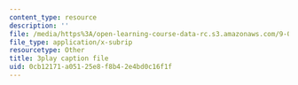 ```yaml
---
content_type: resource
description: ''
file: /media/https%3A/open-learning-course-data-rc.s3.amazonaws.com/9-00sc-introduction-to-psychology-fall-2011/0cb12171a05125e8f8b42e4bd0c16f1f_yBYebcVw8Zk.srt
file_type: application/x-subrip
resourcetype: Other
title: 3play caption file
uid: 0cb12171-a051-25e8-f8b4-2e4bd0c16f1f
---
```


